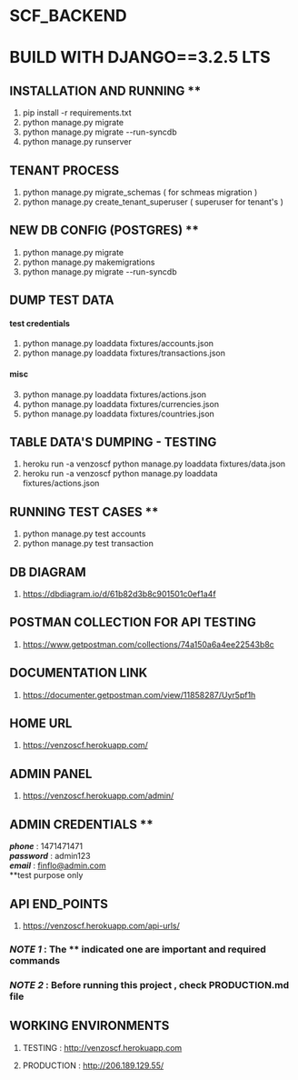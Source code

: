 # SCF_BACKEND

# BUILD WITH DJANGO==3.2.5 LTS


## INSTALLATION AND RUNNING **

1. pip install -r requirements.txt
2. python manage.py migrate
3. python manage.py migrate --run-syncdb
4. python manage.py runserver

## TENANT PROCESS 

1. python manage.py migrate_schemas  ( for schmeas migration )
2. python manage.py create_tenant_superuser  ( superuser for tenant's )


## NEW DB CONFIG (POSTGRES) **

1. python manage.py migrate 
2. python manage.py makemigrations 
3. python manage.py migrate --run-syncdb

## DUMP TEST DATA 

#### test credentials 
1. python manage.py loaddata fixtures/accounts.json
2. python manage.py loaddata fixtures/transactions.json

#### misc
3. python manage.py loaddata fixtures/actions.json   
4. python manage.py loaddata fixtures/currencies.json
5. python manage.py loaddata fixtures/countries.json

## TABLE DATA'S DUMPING - TESTING

1. heroku run -a venzoscf python manage.py loaddata fixtures/data.json
2. heroku run -a venzoscf python manage.py loaddata fixtures/actions.json

## RUNNING TEST CASES **

1. python manage.py test accounts
2. python manage.py test transaction

## DB DIAGRAM

1. https://dbdiagram.io/d/61b82d3b8c901501c0ef1a4f


## POSTMAN COLLECTION FOR API TESTING

1. https://www.getpostman.com/collections/74a150a6a4ee22543b8c


## DOCUMENTATION LINK

1. https://documenter.getpostman.com/view/11858287/Uyr5pf1h


## HOME URL

1. https://venzoscf.herokuapp.com/

## ADMIN PANEL  

1. https://venzoscf.herokuapp.com/admin/


## ADMIN CREDENTIALS **

***phone*** : 1471471471\
***password*** : admin123\
***email*** : finflo@admin.com\
**test purpose only


## API END_POINTS

1. https://venzoscf.herokuapp.com/api-urls/





### ***NOTE 1*** : The ** indicated one are important and required commands

### ***NOTE 2*** : Before running this project , check PRODUCTION.md file



## WORKING ENVIRONMENTS

1. TESTING    :  http://venzoscf.herokuapp.com

2. PRODUCTION :  http://206.189.129.55/
